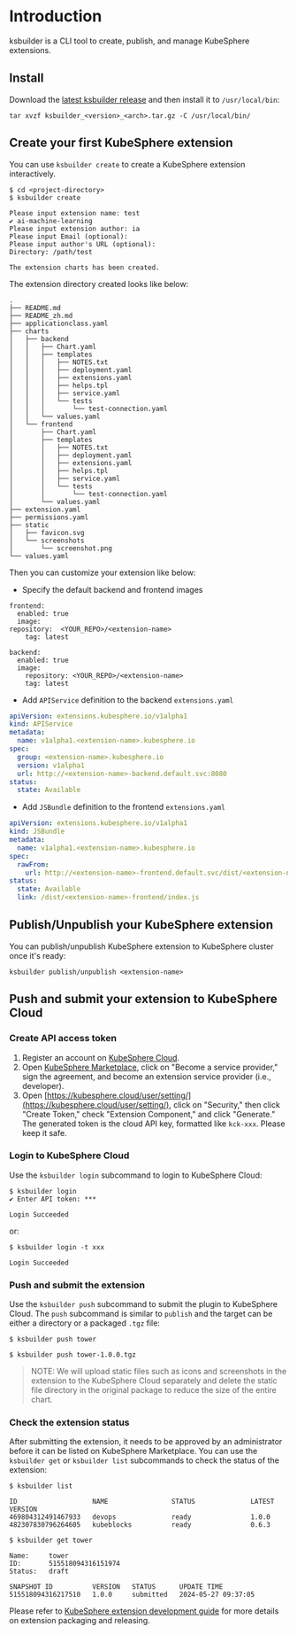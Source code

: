 # Introduction

ksbuilder is a CLI tool to create, publish, and manage KubeSphere extensions.

## Install

Download the [latest ksbuilder release](https://github.com/kubesphere/ksbuilder/releases) and then install it to `/usr/local/bin`:
```shell
tar xvzf ksbuilder_<version>_<arch>.tar.gz -C /usr/local/bin/
```

## Create your first KubeSphere extension

You can use `ksbuilder create` to create a KubeSphere extension interactively.

```
$ cd <project-directory>
$ ksbuilder create

Please input extension name: test
✔ ai-machine-learning
Please input extension author: ia
Please input Email (optional):
Please input author's URL (optional):
Directory: /path/test

The extension charts has been created.
```

The extension directory created looks like below:

```
.
├── README.md
├── README_zh.md
├── applicationclass.yaml
├── charts
│   ├── backend
│   │   ├── Chart.yaml
│   │   ├── templates
│   │   │   ├── NOTES.txt
│   │   │   ├── deployment.yaml
│   │   │   ├── extensions.yaml
│   │   │   ├── helps.tpl
│   │   │   ├── service.yaml
│   │   │   └── tests
│   │   │       └── test-connection.yaml
│   │   └── values.yaml
│   └── frontend
│       ├── Chart.yaml
│       ├── templates
│       │   ├── NOTES.txt
│       │   ├── deployment.yaml
│       │   ├── extensions.yaml
│       │   ├── helps.tpl
│       │   ├── service.yaml
│       │   └── tests
│       │       └── test-connection.yaml
│       └── values.yaml
├── extension.yaml
├── permissions.yaml
├── static
│   ├── favicon.svg
│   └── screenshots
│       └── screenshot.png
└── values.yaml
```

Then you can customize your extension like below:

- Specify the default backend and frontend images

```
frontend:
  enabled: true
  image:
repository:  <YOUR_REPO>/<extension-name>
    tag: latest

backend:
  enabled: true
  image:
    repository: <YOUR_REPO>/<extension-name>
    tag: latest
```

- Add `APIService` definition to the backend `extensions.yaml`

```yaml
apiVersion: extensions.kubesphere.io/v1alpha1
kind: APIService
metadata:
  name: v1alpha1.<extension-name>.kubesphere.io
spec:
  group: <extension-name>.kubesphere.io
  version: v1alpha1                                      
  url: http://<extension-name>-backend.default.svc:8080
status:
  state: Available
```

- Add `JSBundle` definition to the frontend `extensions.yaml`

```yaml
apiVersion: extensions.kubesphere.io/v1alpha1
kind: JSBundle
metadata:
  name: v1alpha1.<extension-name>.kubesphere.io
spec:
  rawFrom:
    url: http://<extension-name>-frontend.default.svc/dist/<extension-name>-frontend/index.js
status:
  state: Available
  link: /dist/<extension-name>-frontend/index.js
```

## Publish/Unpublish your KubeSphere extension

You can publish/unpublish KubeSphere extension to KubeSphere cluster once it's ready:

```shell
ksbuilder publish/unpublish <extension-name>
```

## Push and submit your extension to KubeSphere Cloud

### Create API access token

1. Register an account on [KubeSphere Cloud](https://kubesphere.cloud).
2. Open [KubeSphere Marketplace](https://kubesphere.co/marketplace/), click on "Become a service provider," sign the agreement, and become an extension service provider (i.e., developer).
3. Open [https://kubesphere.cloud/user/setting/](https://kubesphere.cloud/user/setting/), click on "Security," then click "Create Token," check "Extension Component," and click "Generate." The generated token is the cloud API key, formatted like `kck-xxx`. Please keep it safe.

### Login to KubeSphere Cloud

Use the `ksbuilder login` subcommand to login to KubeSphere Cloud:

```
$ ksbuilder login
✔ Enter API token: ***

Login Succeeded
```

or:

```
$ ksbuilder login -t xxx

Login Succeeded
```

### Push and submit the extension

Use the `ksbuilder push` subcommand to submit the plugin to KubeSphere Cloud. The `push` subcommand is similar to `publish` and the target can be either a directory or a packaged `.tgz` file:

```
$ ksbuilder push tower

$ ksbuilder push tower-1.0.0.tgz
```

> NOTE: We will upload static files such as icons and screenshots in the extension to the KubeSphere Cloud separately
and delete the static file directory in the original package to reduce the size of the entire chart.

### Check the extension status

After submitting the extension, it needs to be approved by an administrator before it can be listed on KubeSphere Marketplace. You can use the `ksbuilder get` or `ksbuilder list` subcommands to check the status of the extension:

```
$ ksbuilder list

ID                   NAME                STATUS              LATEST VERSION
469804312491467933   devops              ready               1.0.0
482307830796264605   kubeblocks          ready               0.6.3
```

```
$ ksbuilder get tower

Name:     tower
ID:       515518094316151974
Status:   draft

SNAPSHOT ID          VERSION   STATUS      UPDATE TIME
515518094316217510   1.0.0     submitted   2024-05-27 09:37:05
```

Please refer to [KubeSphere extension development guide](https://dev-guide.kubesphere.io/extension-dev-guide/en/packaging-and-release/) for more details on extension packaging and releasing.
